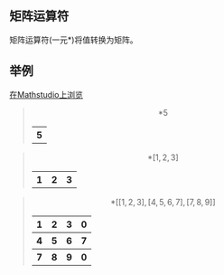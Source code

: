 ## 矩阵运算符

矩阵运算符(一元*)将值转换为矩阵。


## 举例  
[在Mathstudio上浏览](http://mathstud.io/manual/Matrix_Operator)


>    ```math
>    *5
>    ```
>   <table>
>       <tr>
>           <th>5</th>
>       </tr>
>   </table>


>    ```math
>    *[1, 2, 3]
>    ```
>   <table>
>       <tr>
>           <th>1</th>
>           <th>2</th>
>           <th>3</th>
>       </tr>
>   </table>


>    ```math
>    *[[1, 2, 3], [4, 5, 6, 7], [7, 8, 9]]
>    ```
>   <table>
>       <tr>
>           <th>1</th>
>           <th>2</th>
>           <th>3</th>
>           <th>0</th>
>       </tr>
>       <tr>
>           <th>4</th>
>           <th>5</th>
>           <th>6</th>
>           <th>7</th>
>       </tr>
>       <tr>
>           <th>7</th>
>           <th>8</th>
>           <th>9</th>
>           <th>0</th>
>       </tr>
>   </table>